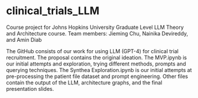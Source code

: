 # clinical_trials_LLM
Course project for Johns Hopkins University Graduate Level LLM Theory and Architecture course.
Team members:  Jieming Chu, Nainika Devireddy, and Amin Diab

The GitHub consists of our work for using LLM (GPT-4) for clinical trial recruitment. The proposal contains the original ideation. The MVP.ipynb is our initial attempts and exploration, trying different methods, prompts and querying techniques. The Synthea Exploration.ipynb is our initial attempts at pre-processing the patient file dataset and prompt engineering. Other files contain the output of the LLM, architecture graphs, and the final presentation slides.
